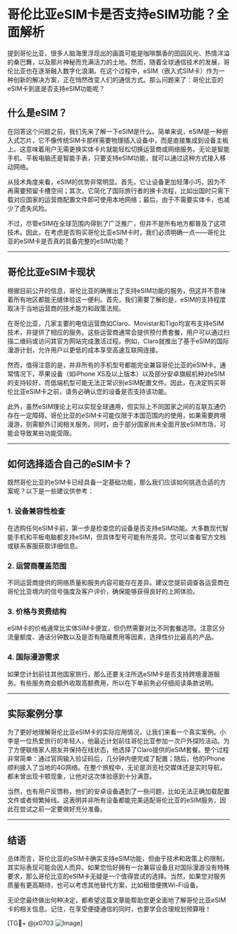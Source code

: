 # 哥伦比亚eSIM卡是否支持eSIM功能？全面解析

提到哥伦比亚，很多人脑海里浮现出的画面可能是咖啡飘香的田园风光、热情洋溢的桑巴舞，以及那片神秘而充满活力的土地。然而，随着全球通信技术的发展，哥伦比亚也在逐渐融入数字化浪潮。在这个过程中，eSIM（嵌入式SIM卡）作为一种创新的解决方案，正在悄然改变人们的通信方式。那么问题来了：哥伦比亚的eSIM卡到底是否支持eSIM功能呢？

## 什么是eSIM？

在回答这个问题之前，我们先来了解一下eSIM是什么。简单来说，eSIM是一种嵌入式芯片，它不像传统SIM卡那样需要物理插入设备中，而是直接集成到设备主板上。这意味着用户无需更换实体卡片就能轻松切换运营商或网络服务。无论是智能手机、平板电脑还是智能手表，只要支持eSIM功能，就可以通过这种方式接入移动网络。

从技术角度来看，eSIM的优势非常明显。首先，它让设备更加轻薄小巧，因为不再需要预留卡槽空间；其次，它简化了国际旅行者的换卡流程，比如出国时只需下载对应国家的运营商配置文件即可使用本地网络；最后，由于不需要实体卡，也减少了遗失风险。

不过，尽管eSIM在全球范围内得到了广泛推广，但并不是所有地方都普及了这项技术。因此，在考虑是否购买哥伦比亚eSIM卡时，我们必须明确一点——哥伦比亚的eSIM卡是否真的具备完整的eSIM功能？

---

## 哥伦比亚eSIM卡现状

根据目前公开的信息，哥伦比亚的确推出了支持eSIM功能的服务，但这并不意味着所有地区都能无缝体验这一便利。首先，我们需要了解的是，eSIM的支持程度取决于当地运营商的技术能力和政策法规。

在哥伦比亚，几家主要的电信运营商如Claro、Movistar和Tigo均宣布支持eSIM技术，并提供了相应的服务。这些运营商通常会提供预付费套餐，用户可以通过扫描二维码或访问其官方网站完成激活过程。例如，Claro就推出了基于eSIM的国际漫游计划，允许用户以更低的成本享受高速互联网连接。

然而，值得注意的是，并非所有的手机型号都能完全兼容哥伦比亚的eSIM卡。通常情况下，苹果设备（如iPhone XS及以上版本）以及部分安卓旗舰机种对eSIM的支持较好，而低端机型可能无法正常识别eSIM配置文件。因此，在决定购买哥伦比亚eSIM卡之前，请务必确认您的设备是否支持该功能。

此外，虽然eSIM理论上可以实现全球通用，但实际上不同国家之间的互联互通仍存在一定障碍。哥伦比亚的eSIM卡可能仅限于本国范围内的使用，如果需要跨境漫游，则需额外订阅相关服务。同时，由于部分国家尚未全面开放eSIM市场，可能会导致某些功能受限。

---

## 如何选择适合自己的eSIM卡？

既然哥伦比亚的eSIM卡已经具备一定基础功能，那么我们应该如何挑选合适的方案呢？以下是一些建议供参考：

### 1. **设备兼容性检查**
   在选购任何eSIM卡前，第一步是检查您的设备是否支持eSIM功能。大多数现代智能手机和平板电脑都支持eSIM，但具体型号可能有所差异。您可以查看官方文档或联系客服获取详细信息。

### 2. **运营商覆盖范围**
   不同运营商提供的网络质量和服务内容可能存在差异。建议您提前调查各运营商在哥伦比亚境内的信号强度及客户评价，确保能够获得良好的上网体验。

### 3. **价格与资费结构**
   eSIM卡的价格通常比实体SIM卡便宜，但仍然需要对比不同套餐选项。注意区分流量额度、通话分钟数以及是否有隐藏费用等因素，选择性价比最高的产品。

### 4. **国际漫游需求**
   如果您计划前往其他国家旅行，那么还要关注所选eSIM卡是否支持跨境漫游服务。有些服务商会额外收取高额费用，所以在下单前务必仔细阅读条款说明。

---

## 实际案例分享

为了更好地理解哥伦比亚eSIM卡的实际应用情况，让我们来看一个真实案例。小李是一位热爱旅行的年轻人，他最近计划前往哥伦比亚参加一次户外探险活动。为了方便联络家人朋友并保持在线状态，他选择了Claro提供的eSIM套餐。整个过程非常简单：通过官网输入验证码后，几分钟内便完成了配置；随后，他的iPhone顺利接入了当地的4G网络。在整个旅程中，无论是浏览社交媒体还是实时导航，都未曾出现卡顿现象，让他对这次体验感到十分满意。

当然，也有用户反馈称，他们的安卓设备遇到了一些问题，比如无法正确加载配置文件或者频繁掉线。这表明并非所有设备都能完美适配哥伦比亚的eSIM服务，因此在尝试之前一定要做好充分准备。

---

## 结语

总体而言，哥伦比亚的eSIM卡确实支持eSIM功能，但由于技术和政策上的限制，其实际表现可能会因人而异。如果您恰好拥有一台兼容设备且对国际漫游没有特殊要求，那么哥伦比亚的eSIM卡无疑是一个值得尝试的选择。当然，如果您对服务质量有更高期待，也可以考虑其他替代方案，比如租借便携Wi-Fi设备。

无论您最终做出何种决定，都希望这篇文章能帮助您更全面地了解哥伦比亚eSIM卡的相关信息。记住，在享受便捷通信的同时，也要学会合理规划预算哦！

[TG💪+ @jx0703 ![Image](https://github.com/user-attachments/assets/dbca1d08-cadb-493c-b0ec-ad6f7a83f270)]